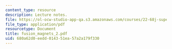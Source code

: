 ```yaml
---
content_type: resource
description: Lecture notes.
file: https://ol-ocw-studio-app-qa.s3.amazonaws.com/courses/22-68j-superconducting-magnets-spring-2003/680a62d0eedd014351ea57a2a179f330_fusion_magnets_2.pdf
file_type: application/pdf
resourcetype: Document
title: fusion_magnets_2.pdf
uid: 680a62d0-eedd-0143-51ea-57a2a179f330
---
```

